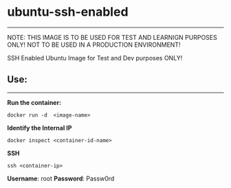 # ubuntu-ssh-enabled

------------

NOTE: THIS IMAGE IS TO BE USED FOR TEST AND LEARNIGN PURPOSES ONLY! NOT TO BE USED IN A PRODUCTION ENVIRONMENT!

SSH Enabled Ubuntu Image for Test and Dev purposes ONLY!

## Use:

------------


**Run the container:**

```shell
docker run -d  <image-name>
```

**Identify the Internal IP**
```shell
docker inspect <container-id-name>
```
**SSH**

```shell
ssh <container-ip>
```

**Username**: root
**Password**: Passw0rd

